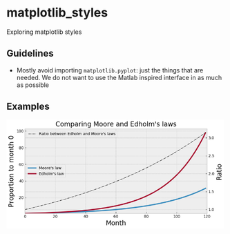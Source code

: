 # matplotlib_styles
Exploring matplotlib styles

## Guidelines

- Mostly avoid importing `matplotlib.pyplot`: just the things that are
  needed. We do not want to use the Matlab inspired interface in as
  much as possible
    
## Examples

![Edholm vs Moore](examples/edholm_moore_ratio.png)
